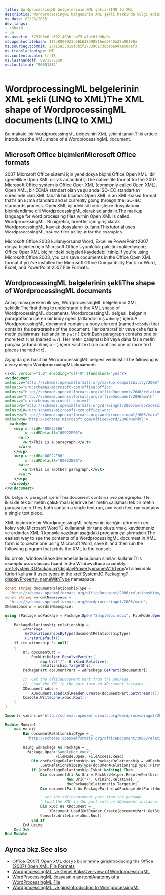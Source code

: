 ```yaml
---
title: WordprocessingML belgelerinin XML şekli-LINQ to XML
description: WordprocessingML belgesinin XML şekli hakkında bilgi edinin.
ms.date: 07/20/2015
dev_langs:
- csharp
- vb
ms.assetid: 3791b5e0-c502-469b-bb75-a7bf6fdd0a94
ms.openlocfilehash: 1f5b8098923a56b638598516ed9640a28a90198a
ms.sourcegitcommit: 27a15a55019f6b5f2733961738babe94aec0def3
ms.translationtype: MT
ms.contentlocale: tr-TR
ms.lasthandoff: 09/15/2020
ms.locfileid: "90551887"
---
```

# <a name="the-xml-shape-of-wordprocessingml-documents-linq-to-xml"></a><span data-ttu-id="11ee6-103">WordprocessingML belgelerinin XML şekli (LINQ to XML)</span><span class="sxs-lookup"><span data-stu-id="11ee6-103">The XML shape of WordprocessingML documents (LINQ to XML)</span></span>

<span data-ttu-id="11ee6-104">Bu makale, bir WordprocessingML belgesinin XML şeklini tanıtır.</span><span class="sxs-lookup"><span data-stu-id="11ee6-104">This article introduces the XML shape of a WordprocessingML document.</span></span>

## <a name="microsoft-office-formats"></a><span data-ttu-id="11ee6-105">Microsoft Office biçimleri</span><span class="sxs-lookup"><span data-stu-id="11ee6-105">Microsoft Office formats</span></span>

<span data-ttu-id="11ee6-106">2007 Microsoft Office sistemi için yerel dosya biçimi Office Open XML 'dir (genellikle Open XML olarak adlandırılır).</span><span class="sxs-lookup"><span data-stu-id="11ee6-106">The native file format for the 2007 Microsoft Office system is Office Open XML (commonly called Open XML).</span></span> <span data-ttu-id="11ee6-107">Open XML, bir ECMA standart olan ve şu anda ISO-ıEC standartları sürecinde olan XML tabanlı bir biçimdir.</span><span class="sxs-lookup"><span data-stu-id="11ee6-107">Open XML is an XML-based format that's an Ecma standard and is currently going through the ISO-IEC standards process.</span></span> <span data-ttu-id="11ee6-108">Open XML içindeki sözcük işleme dosyalarının biçimlendirme dili WordprocessingML olarak adlandırılır.</span><span class="sxs-lookup"><span data-stu-id="11ee6-108">The markup language for word processing files within Open XML is called WordprocessingML.</span></span> <span data-ttu-id="11ee6-109">Bu öğretici, örnekler için giriş olarak WordprocessingML kaynak dosyalarını kullanır.</span><span class="sxs-lookup"><span data-stu-id="11ee6-109">This tutorial uses WordprocessingML source files as input for the examples.</span></span>

<span data-ttu-id="11ee6-110">Microsoft Office 2003 kullanıyorsanız Word, Excel ve PowerPoint 2007 dosya biçimleri için Microsoft Office Uyumluluk paketini yüklediyseniz Office Open XML biçimindeki belgeleri kaydedebilirsiniz.</span><span class="sxs-lookup"><span data-stu-id="11ee6-110">If you're using Microsoft Office 2003, you can save documents in the Office Open XML format if you've installed the Microsoft Office Compatibility Pack for Word, Excel, and PowerPoint 2007 File Formats.</span></span>

## <a name="the-shape-of-wordprocessingml-documents"></a><span data-ttu-id="11ee6-111">WordprocessingML belgelerinin şekli</span><span class="sxs-lookup"><span data-stu-id="11ee6-111">The shape of WordprocessingML documents</span></span>

<span data-ttu-id="11ee6-112">Anlaşılması gereken ilk şey, WordprocessingML belgelerinin XML şekildir.</span><span class="sxs-lookup"><span data-stu-id="11ee6-112">The first thing to understand is the XML shape of WordprocessingML documents.</span></span> <span data-ttu-id="11ee6-113">WordprocessingML belgesi, belgenin paragraflarını içeren bir body öğesi (adlandırılmış `w:body` ) içerir.</span><span class="sxs-lookup"><span data-stu-id="11ee6-113">A WordprocessingML document contains a body element (named `w:body`) that contains the paragraphs of the document.</span></span> <span data-ttu-id="11ee6-114">Her paragraf bir veya daha fazla metin çalıştırması (adlandırılmış `w:r` ) içerir.</span><span class="sxs-lookup"><span data-stu-id="11ee6-114">Each paragraph contains one or more text runs (named `w:r`).</span></span> <span data-ttu-id="11ee6-115">Her metin çalışması bir veya daha fazla metin parçası (adlandırılmış `w:t` ) içerir.</span><span class="sxs-lookup"><span data-stu-id="11ee6-115">Each text run contains one or more text pieces (named `w:t`).</span></span>

<span data-ttu-id="11ee6-116">Aşağıda çok basit bir WordprocessingML belgesi verilmiştir:</span><span class="sxs-lookup"><span data-stu-id="11ee6-116">The following is a very simple WordprocessingML document:</span></span>

```xml
<?xml version="1.0" encoding="utf-8" standalone="yes"?>
<w:document
xmlns:ve="http://schemas.openxmlformats.org/markup-compatibility/2006"
xmlns:o="urn:schemas-microsoft-com:office:office"
xmlns:r="http://schemas.openxmlformats.org/officeDocument/2006/relationships"
xmlns:m="http://schemas.openxmlformats.org/officeDocument/2006/math"
xmlns:v="urn:schemas-microsoft-com:vml"
xmlns:wp="http://schemas.openxmlformats.org/drawingml/2006/wordprocessingDrawing"
xmlns:w10="urn:schemas-microsoft-com:office:word"
xmlns:w="http://schemas.openxmlformats.org/wordprocessingml/2006/main"
xmlns:wne="http://schemas.microsoft.com/office/word/2006/wordml">
  <w:body>
    <w:p w:rsidR="00E22EB6"
         w:rsidRDefault="00E22EB6">
      <w:r>
        <w:t>This is a paragraph.</w:t>
      </w:r>
    </w:p>
    <w:p w:rsidR="00E22EB6"
         w:rsidRDefault="00E22EB6">
      <w:r>
        <w:t>This is another paragraph.</w:t>
      </w:r>
    </w:p>
  </w:body>
</w:document>
```

<span data-ttu-id="11ee6-117">Bu belge iki paragraf içerir.</span><span class="sxs-lookup"><span data-stu-id="11ee6-117">This document contains two paragraphs.</span></span> <span data-ttu-id="11ee6-118">Her ikisi de tek bir metin çalıştırması içerir ve her metin çalışması tek bir metin parçası içerir.</span><span class="sxs-lookup"><span data-stu-id="11ee6-118">They both contain a single text run, and each text run contains a single text piece.</span></span>

<span data-ttu-id="11ee6-119">XML biçiminde bir WordprocessingML belgesinin içeriğini görmenin en kolay yolu Microsoft Word 'Ü kullanarak bir tane oluşturmak, kaydetmeniz ve ardından XML 'i konsola yazdıran aşağıdaki programı çalıştırmalıdır.</span><span class="sxs-lookup"><span data-stu-id="11ee6-119">The easiest way to see the contents of a WordprocessingML document in XML form is to create one using Microsoft Word, save it, and then run the following program that prints the XML to the console.</span></span>

<span data-ttu-id="11ee6-120">Bu örnek, WindowsBase derlemesinde bulunan sınıfları kullanır.</span><span class="sxs-lookup"><span data-stu-id="11ee6-120">This example uses classes found in the WindowsBase assembly.</span></span> <span data-ttu-id="11ee6-121"><xref:System.IO.Packaging?displayProperty=nameWithType>Ad alanındaki türleri kullanır.</span><span class="sxs-lookup"><span data-stu-id="11ee6-121">It uses types in the <xref:System.IO.Packaging?displayProperty=nameWithType> namespace.</span></span>

```csharp
const string documentRelationshipType =
  "http://schemas.openxmlformats.org/officeDocument/2006/relationships/officeDocument";
const string wordmlNamespace =
  "http://schemas.openxmlformats.org/wordprocessingml/2006/main";
XNamespace w = wordmlNamespace;

using (Package wdPackage = Package.Open("SampleDoc.docx", FileMode.Open, FileAccess.Read))
{
    PackageRelationship relationship =
        wdPackage
        .GetRelationshipsByType(documentRelationshipType)
        .FirstOrDefault();
    if (relationship != null)
    {
        Uri documentUri =
            PackUriHelper.ResolvePartUri(
                new Uri("/", UriKind.Relative),
                relationship.TargetUri);
        PackagePart documentPart = wdPackage.GetPart(documentUri);

        //  Get the officeDocument part from the package.
        //  Load the XML in the part into an XDocument instance.
        XDocument xdoc =
            XDocument.Load(XmlReader.Create(documentPart.GetStream()));
        Console.WriteLine(xdoc.Root);
    }
}
```

```vb
Imports <xmlns:w="http://schemas.openxmlformats.org/wordprocessingml/2006/main">

Module Module1
    Sub Main()
        Dim documentRelationshipType = _
          "http://schemas.openxmlformats.org/officeDocument/2006/relationships/officeDocument"

        Using wdPackage As Package = _
          Package.Open("SampleDoc.docx", _
                       FileMode.Open, FileAccess.Read)
            Dim docPackageRelationship As PackageRelationship = wdPackage _
                .GetRelationshipsByType(documentRelationshipType).FirstOrDefault()
            If (docPackageRelationship IsNot Nothing) Then
                Dim documentUri As Uri = PackUriHelper.ResolvePartUri( _
                            New Uri("/", UriKind.Relative), _
                            docPackageRelationship.TargetUri)
                Dim documentPart As PackagePart = wdPackage.GetPart(documentUri)

                ' Get the officeDocument part from the package.
                ' Load the XML in the part into an XDocument instance.
                Dim xDoc As XDocument = _
                    XDocument.Load(XmlReader.Create(documentPart.GetStream()))
                Console.WriteLine(xDoc.Root)
            End If
        End Using
    End Sub
End Module
```

## <a name="see-also"></a><span data-ttu-id="11ee6-122">Ayrıca bkz.</span><span class="sxs-lookup"><span data-stu-id="11ee6-122">See also</span></span>

- <span data-ttu-id="11ee6-123">[Office (2007) Open XML dosya biçimlerine giriş](/previous-versions/office/developer/office-2007/aa338205(v=office.12))</span><span class="sxs-lookup"><span data-stu-id="11ee6-123">[Introducing the Office (2007) Open XML File Formats](/previous-versions/office/developer/office-2007/aa338205(v=office.12))</span></span>
- <span data-ttu-id="11ee6-124">[WordprocessingML 'ye Genel Bakış](/previous-versions/office/developer/office-2003/aa212812(v=office.11))</span><span class="sxs-lookup"><span data-stu-id="11ee6-124">[Overview of WordprocessingML](/previous-versions/office/developer/office-2003/aa212812(v=office.11))</span></span>
- [<span data-ttu-id="11ee6-125">WordProcessingML dosyasının anatomi</span><span class="sxs-lookup"><span data-stu-id="11ee6-125">Anatomy of a WordProcessingML File</span></span>](http://officeopenxml.com/anatomyofOOXML.php)
- [<span data-ttu-id="11ee6-126">WordprocessingML 'ye giriş</span><span class="sxs-lookup"><span data-stu-id="11ee6-126">Introduction to WordprocessingML</span></span>](https://ericwhite.com/blog/introduction-to-wordprocessingml-series/)
